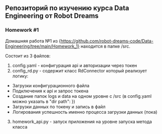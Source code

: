 ## Репозиторий по изучению курса **Data Engineering** от Robot Dreams
### Homework #1
Домашняя работа №1 из {https://github.com/robot-dreams-code/Data-Engineering/tree/main/Homework_1}
находится в папке /src.

Состоит из 3 файлов:
1) config.yaml - конфигурация api и авторизации через токен
2) config_rd.py - содержит класс RdConnector который реализует логику:
- Загрузки конфигурационного файла
- Подключения к api и запрос токена
- Создание папок logs и data на одном уровне с /src (в config.yaml можно указать в "dir path": })
- Загрузки данных по токену и запись в файл
- Логирования успешность именно процесса загрузки данных (пока)
3) homework_api.py - запуск приложения на уровне запуска метода класса